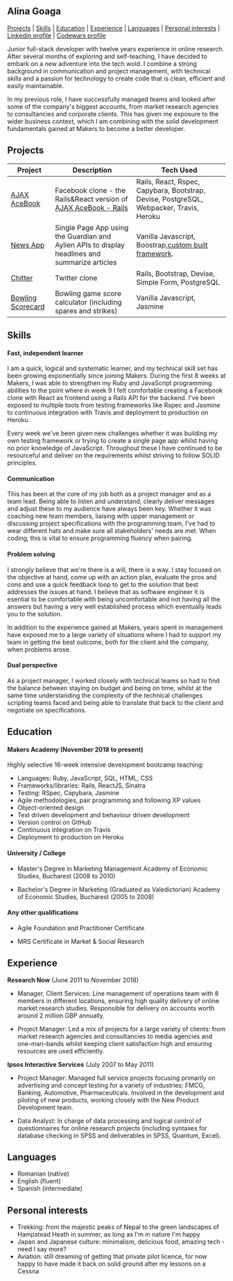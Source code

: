 ## Alina Goaga

[Projects](#projects) | [Skills](#skills) | [Education](#education) | [Experience](#experience) | [Languages](#languages) | [Personal interests](#personal_interests) | [Linkedin profile](https://www.linkedin.com/in/alina-goaga-2a6618104/) | [Codewars profile](https://www.codewars.com/users/AlinaGoaga) 

Junior full-stack developer with twelve years experience in online research. After several months of exploring and self-teaching, I have decided to embark on a new adventure into the tech wold. I combine a strong background in communication and project management, with technical skills and a passion for technology to create code that is clean, efficient and easily maintainable. 

In my previous role, I have successfully managed teams and looked after some of the company's biggest accounts, from market research agencies to consultancies and corporate clients. This has given me exposure to the wider business context, which I am combining with the solid development fundamentals gained at Makers to become a better developer.

<a name="projects"></a>
## Projects 

|Project | Description | Tech Used | 
|--------|-------------|-----------|
|[AJAX AceBook](https://github.com/AlinaGoaga/AJAX_AceBook_ReactVersion)| Facebook clone - the Rails&React version of [AJAX AceBook - Rails](https://github.com/AlinaGoaga/AJAX-AceBook)| Rails, React, Rspec, Capybara, Bootstrap, Devise, PostgreSQL, Webpacker, Travis, Heroku 
|[News App](https://github.com/AlinaGoaga/NewsSummary)| Single Page App using the Guardian and Aylien APIs to display headlines and summarize articles| Vanilla Javascript, Boostrap,[custom built framework](https://github.com/AlinaGoaga/JS_TestingFramework).
|[Chitter](https://github.com/AlinaGoaga/Chitter_TwitterClone)| Twitter clone| Rails, Bootstrap, Devise, Simple Form, PostgreSQL
|[Bowling Scorecard](https://github.com/AlinaGoaga/BowlingScorecard)| Bowling game score calculator (including spares and strikes)| Vanilla Javascript, Jasmine

<a name="skills"></a>
## Skills

#### Fast, independent learner

I am a quick, logical and systematic learner, and my technical skill set has been growing exponentially since joining Makers. During the first 8 weeks at Makers, I was able to strengthen my Ruby and JavaScript programming abilities to the point where in week 9 I felt comfortable creating a Facebook clone with React as frontend using a Rails API for the backend. I've been exposed to multiple tools from testing frameworks like Rspec and Jasmine to continuous integration with Travis and deployment to production on Heroku. 

Every week we've been given new challenges whether it was building my own testing framework or trying to create a single page app whilst having no prior knowledge of JavaScript. Throughout these I have continued to be resourceful and deliver on the requirements whilst striving to follow SOLID principles. 

#### Communication

This has been at the core of my job both as a project manager and as a team lead. Being able to listen and understand, clearly deliver messages and adjust these to my audience have always been key. Whether it was coaching new team members, liaising with upper management or discussing project specifications with the programming team, I've had to wear different hats and make sure all stakeholders' needs are met. When coding, this is vital to ensure programming fluency when pairing. 

#### Problem solving

I strongly believe that we're there is a will, there is a way. I stay focused on the objective at hand, come up with an action plan, evaluate the pros and cons and use a quick feedback loop to get to the solution that best addresses the issues at hand. I believe that as software engineer it is esential to be comfortable with being uncomfortable and not having all the answers but having a very well established process which eventually leads you to the solution. 

In addition to the experience gained at Makers, years spent in management have exposed me to a large variety of situations where I had to support my team in getting the best outcome, both for the client and the company, when problems arose. 

#### Dual perspective

As a project manager, I worked closely with technical teams so had to find the balance between staying on budget and being on time, whilst at the same time understanding the complexity of the technical challenges scripting teams faced and being able to translate that back to the client and negotiate on specifications.

<a name="education"></a>
## Education

#### Makers Academy (November 2018 to present)

Highly selective 16-week intensive development bootcamp teaching:

- Languages: Ruby, JavaScript, SQL, HTML, CSS
- Frameworks/libraries: Rails, ReactJS, Sinatra
- Testing: RSpec, Capybara, Jasmine
- Agile methodologies, pair programming and following XP values
- Object-oriented design
- Test driven development and behaviour driven development
- Version control on GitHub
- Continuous integration on Travis 
- Deployment to production on Heroku

#### University / College 

- Master's Degree in Marketing Management
Academy of Economic Studies, Bucharest (2008 to 2010) 

- Bachelor's Degree in Marketing (Graduated as Valedictorian)
Academy of Economic Studies, Bucharest (2005 to 2008) 

#### Any other qualifications

- Agile Foundation and Practitioner Certificate

- MRS Certificate in Market & Social Research

<a name="experience"></a>
## Experience

**Research Now** (June 2011 to November 2018)    

- Manager, Client Services:
Line management of operations team with 8 members in different locations, ensuring high quality delivery of online market research studies. Responsible for delivery on accounts worth around 2 million GBP annually.

- Project Manager:
Led a mix of projects for a large variety of clients: from market research agencies and consultancies to media agencies and one-man-bands whilst keeping client satisfaction high and ensuring resources are used efficiently. 

**Ipsos Interactive Services** (July 2007 to May 2011)

- Project Manager:
Managed full service projects focusing primarily on advertising and concept testing for a variety of industries: FMCG, Banking, Automotive, Pharmaceuticals. Involved in the development and piloting of new products, working closely with the New Product Development team.

- Data Analyst:
In charge of data processing and logical control of questionnaires for online research projects (including syntaxes for database checking in SPSS and deliverables in SPSS, Quantum, Excel). 

<a name="languages"></a>
## Languages

- Romanian (native)
- English (fluent)
- Spanish (intermediate) 

<a name="personal_interests"></a>
## Personal interests

- Trekking: from the majestic peaks of Nepal to the green landscapes of Hampstead Heath in summer, as long as I'm in nature I'm happy
- Japan and Japanese culture: minimalism, delicious food, amazing tech - need I say more?
- Aviation: still dreaming of getting that private pilot licence, for now happy to have made it back on solid ground after my lessons on a Cessna 
